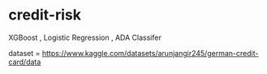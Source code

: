 # credit-risk
XGBoost , Logistic Regression , ADA Classifer

dataset = https://www.kaggle.com/datasets/arunjangir245/german-credit-card/data
